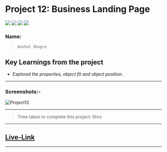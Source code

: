 # Project 12: Business Landing Page

![](https://img.shields.io/badge/HTML-CSS-blue) ![](https://img.shields.io/badge/LCO-iNeuron.ai-lightgrey) ![](https://img.shields.io/badge/Assignment--1-Project--12-success) ![](https://img.shields.io/badge/Full--Stack--Java--Dev-Bootcamp-yellowgreen)

### Name:

> `Anshul Ghogre`

## Key Learnings from the project

- _Explored the properties, object fit and object position._

---

### Screenshots:-

![Project12](./a12.png)

---

> Time taken to complete this project: 6hrs

---

## [Live-Link](https://project-11-hosting-landing-page1.netlify.app/)

---
